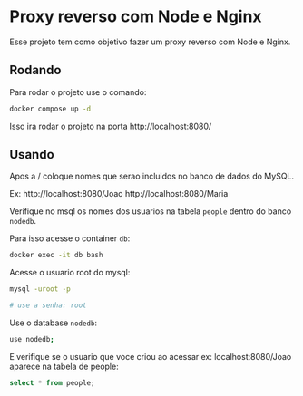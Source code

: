 
# Proxy reverso com Node e Nginx

Esse projeto tem como objetivo fazer um proxy reverso com Node e Nginx.

## Rodando

Para rodar o projeto use o comando:

```bash
docker compose up -d
```

Isso ira rodar o projeto na porta http://localhost:8080/

## Usando

Apos a / coloque nomes que serao incluidos no banco de dados do MySQL.

Ex:
http://localhost:8080/Joao
http://localhost:8080/Maria

Verifique no msql os nomes dos usuarios na tabela `people` dentro do banco `nodedb`.

Para isso acesse o container `db`:

```bash
docker exec -it db bash
```

Acesse o usuario root do mysql:

```bash
mysql -uroot -p

# use a senha: root
```

Use o database `nodedb`:

```bash
use nodedb;
```

E verifique se o usuario que voce criou ao acessar ex: localhost:8080/Joao aparece na tabela de people:

```sql
select * from people;
``` 
